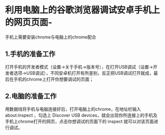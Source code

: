 # 利用电脑上的谷歌浏览器调试安卓手机上的网页页面-
手机上需要安装chrome与电脑上的chrome配合
## 1.手机的准备工作
打开手机的开发者模式（设置->关于手机->版本号），在打开USB调试（设置->开发者选项->USB调试），不同安卓机打开有所差别，反正把USB调试打开就成，最后在手机的chrome上打开你想要调试的页面；
## 2.电脑的准备工作
用数据线将手机与电脑连接好后，打开电脑上的chrome，在地址栏输入 about:inspect ，勾选上 Discover USB devices，就会出现你所连接上的手机及手机上chrome打开的网页，点击你想调试的页面下的 inspect 就可以对该页面进行调试。
